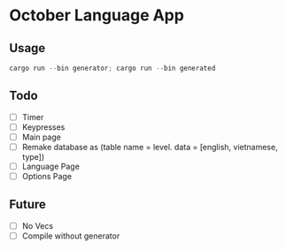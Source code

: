 # October Language App

## Usage

```powershell
cargo run --bin generator; cargo run --bin generated
```

## Todo
- [ ] Timer
- [ ] Keypresses
- [ ] Main page
- [ ] Remake database as (table name = level. data = [english, vietnamese, type])
- [ ] Language Page
- [ ] Options Page

## Future
- [ ] No Vecs
- [ ] Compile without generator